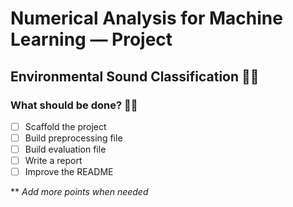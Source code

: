 # Numerical Analysis for Machine Learning — Project

  
## Environmental Sound Classification 👷🏼



### What should be done? 🙆🏼


- [ ] Scaffold the project
- [ ] Build preprocessing file
- [ ] Build evaluation file
- [ ] Write a report
- [ ] Improve the README

** *Add more points when needed*
